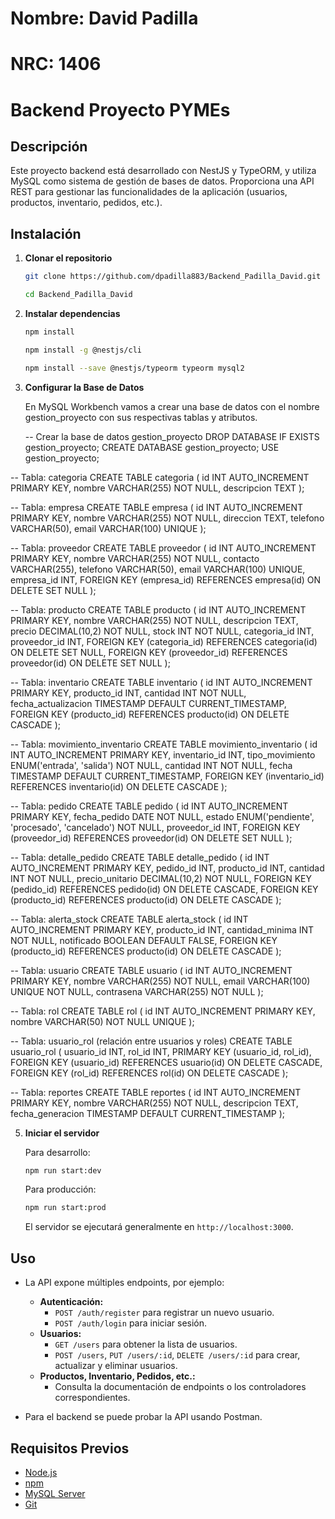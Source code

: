 # Nombre: David Padilla

# NRC: 1406

# Backend Proyecto PYMEs

## Descripción

Este proyecto backend está desarrollado con NestJS y TypeORM, y utiliza MySQL como sistema de gestión de bases de datos. Proporciona una API REST para gestionar las funcionalidades de la aplicación (usuarios, productos, inventario, pedidos, etc.).

## Instalación

1. **Clonar el repositorio**

   ```bash
   git clone https://github.com/dpadilla883/Backend_Padilla_David.git
   ```
   ```bash
   cd Backend_Padilla_David
   ```
2. **Instalar dependencias**

   ```bash
   npm install
   ```
   ```bash
   npm install -g @nestjs/cli
   ```
   ```bash
   npm install --save @nestjs/typeorm typeorm mysql2
   ```

3. **Configurar la Base de Datos**

   En MySQL Workbench vamos a crear una base de datos con el nombre
   gestion_proyecto con sus respectivas tablas y atributos.

   -- Crear la base de datos gestion_proyecto
DROP DATABASE IF EXISTS gestion_proyecto;
CREATE DATABASE gestion_proyecto;
USE gestion_proyecto;

-- Tabla: categoria
CREATE TABLE categoria (
    id INT AUTO_INCREMENT PRIMARY KEY,
    nombre VARCHAR(255) NOT NULL,
    descripcion TEXT
);

-- Tabla: empresa
CREATE TABLE empresa (
    id INT AUTO_INCREMENT PRIMARY KEY,
    nombre VARCHAR(255) NOT NULL,
    direccion TEXT,
    telefono VARCHAR(50),
    email VARCHAR(100) UNIQUE
);

-- Tabla: proveedor
CREATE TABLE proveedor (
    id INT AUTO_INCREMENT PRIMARY KEY,
    nombre VARCHAR(255) NOT NULL,
    contacto VARCHAR(255),
    telefono VARCHAR(50),
    email VARCHAR(100) UNIQUE,
    empresa_id INT,
    FOREIGN KEY (empresa_id) REFERENCES empresa(id) ON DELETE SET NULL
);

-- Tabla: producto
CREATE TABLE producto (
    id INT AUTO_INCREMENT PRIMARY KEY,
    nombre VARCHAR(255) NOT NULL,
    descripcion TEXT,
    precio DECIMAL(10,2) NOT NULL,
    stock INT NOT NULL,
    categoria_id INT,
    proveedor_id INT,
    FOREIGN KEY (categoria_id) REFERENCES categoria(id) ON DELETE SET NULL,
    FOREIGN KEY (proveedor_id) REFERENCES proveedor(id) ON DELETE SET NULL
);

-- Tabla: inventario
CREATE TABLE inventario (
    id INT AUTO_INCREMENT PRIMARY KEY,
    producto_id INT,
    cantidad INT NOT NULL,
    fecha_actualizacion TIMESTAMP DEFAULT CURRENT_TIMESTAMP,
    FOREIGN KEY (producto_id) REFERENCES producto(id) ON DELETE CASCADE
);

-- Tabla: movimiento_inventario
CREATE TABLE movimiento_inventario (
    id INT AUTO_INCREMENT PRIMARY KEY,
    inventario_id INT,
    tipo_movimiento ENUM('entrada', 'salida') NOT NULL,
    cantidad INT NOT NULL,
    fecha TIMESTAMP DEFAULT CURRENT_TIMESTAMP,
    FOREIGN KEY (inventario_id) REFERENCES inventario(id) ON DELETE CASCADE
);

-- Tabla: pedido
CREATE TABLE pedido (
    id INT AUTO_INCREMENT PRIMARY KEY,
    fecha_pedido DATE NOT NULL,
    estado ENUM('pendiente', 'procesado', 'cancelado') NOT NULL,
    proveedor_id INT,
    FOREIGN KEY (proveedor_id) REFERENCES proveedor(id) ON DELETE SET NULL
);

-- Tabla: detalle_pedido
CREATE TABLE detalle_pedido (
    id INT AUTO_INCREMENT PRIMARY KEY,
    pedido_id INT,
    producto_id INT,
    cantidad INT NOT NULL,
    precio_unitario DECIMAL(10,2) NOT NULL,
    FOREIGN KEY (pedido_id) REFERENCES pedido(id) ON DELETE CASCADE,
    FOREIGN KEY (producto_id) REFERENCES producto(id) ON DELETE CASCADE
);

-- Tabla: alerta_stock
CREATE TABLE alerta_stock (
    id INT AUTO_INCREMENT PRIMARY KEY,
    producto_id INT,
    cantidad_minima INT NOT NULL,
    notificado BOOLEAN DEFAULT FALSE,
    FOREIGN KEY (producto_id) REFERENCES producto(id) ON DELETE CASCADE
);

-- Tabla: usuario
CREATE TABLE usuario (
    id INT AUTO_INCREMENT PRIMARY KEY,
    nombre VARCHAR(255) NOT NULL,
    email VARCHAR(100) UNIQUE NOT NULL,
    contrasena VARCHAR(255) NOT NULL
);

-- Tabla: rol
CREATE TABLE rol (
    id INT AUTO_INCREMENT PRIMARY KEY,
    nombre VARCHAR(50) NOT NULL UNIQUE
);

-- Tabla: usuario_rol (relación entre usuarios y roles)
CREATE TABLE usuario_rol (
    usuario_id INT,
    rol_id INT,
    PRIMARY KEY (usuario_id, rol_id),
    FOREIGN KEY (usuario_id) REFERENCES usuario(id) ON DELETE CASCADE,
    FOREIGN KEY (rol_id) REFERENCES rol(id) ON DELETE CASCADE
);

-- Tabla: reportes
CREATE TABLE reportes (
    id INT AUTO_INCREMENT PRIMARY KEY,
    nombre VARCHAR(255) NOT NULL,
    descripcion TEXT,
    fecha_generacion TIMESTAMP DEFAULT CURRENT_TIMESTAMP
);


5. **Iniciar el servidor**

   Para desarrollo:

   ```bash
   npm run start:dev
   ```

   Para producción:

   ```bash
   npm run start:prod
   ```

   El servidor se ejecutará generalmente en `http://localhost:3000`.

## Uso

- La API expone múltiples endpoints, por ejemplo:
  - **Autenticación:**  
    - `POST /auth/register` para registrar un nuevo usuario.
    - `POST /auth/login` para iniciar sesión.
  - **Usuarios:**  
    - `GET /users` para obtener la lista de usuarios.
    - `POST /users`, `PUT /users/:id`, `DELETE /users/:id` para crear, actualizar y eliminar usuarios.
  - **Productos, Inventario, Pedidos, etc.:**  
    - Consulta la documentación de endpoints o los controladores correspondientes.

- Para el backend se puede probar la API usando Postman.

## Requisitos Previos

- [Node.js](https://nodejs.org/) 
- [npm](https://www.npmjs.com/)
- [MySQL Server](https://www.mysql.com/) 
- [Git](https://git-scm.com/)
  

